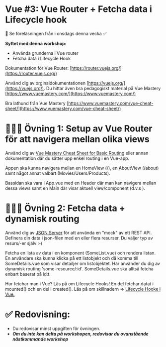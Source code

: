 
# Vue #3: Vue Router + Fetcha data i Lifecycle hook

👋 Se föreläsningen från i onsdags denna vecka  ✅ 

**Syftet med denna workshop:** 

* Använda grunderna i Vue router 
* Fetcha data i Lifecycle Hook

Dokumentation för Vue Router: [https://router.vuejs.org/](https://router.vuejs.org/)

Använd dig av orginaldokumentationen [https://vuejs.org/](https://vuejs.org/). Du hittar även bra pedagogiskt material på Vue Mastery [https://www.vuemastery.com/](https://www.vuemastery.com/)

Bra lathund från Vue Mastery [https://www.vuemastery.com/vue-cheat-sheet/](https://www.vuemastery.com/vue-cheat-sheet/)


# 👩🏽‍💻 Övning 1: Setup av Vue Router för att navigera mellan olika views

Använd dig av [Vue Mastery Cheat Sheet for Basic Routing](https://storage.googleapis.com/vue-mastery.appspot.com/flamelink/media/Vue-Router-Cheat-Sheet.pdf?GoogleAccessId=firebase-adminsdk-jyioc%40vue-mastery.iam.gserviceaccount.com&Expires=16725225600&Signature=sQMP0BSwCpYgLovvlojzWUBxRG3QGnq6qwcFfAeT4h3mFKSh%2B38P5oSUnxDKdsCxsgGnsHaOUqapaEw%2FukuXSCf6H6jA4Pb14ajGWTISWxP2E6VaKfTQ9jz8B4AY0GiFJlIrEE1x3njfQgF7IoUMaeJdddFU3ZJ3CNiuvcvk5IM0DKDFU0exMK0xJZIqnUtb9iWbihcJrZaY5hb4JBiGzooDX%2BgXzaUZzIINNsHyrVRk%2FMKWCGlezR%2FIewZ1YXIiGT5RPau6kGK%2BxTs7K3Rgf2%2Bcm%2BYkyfz3Ai87gfM%2BoKY5m%2FDq8sn7%2BsdMoquHP2NWncox8sR1mogWAEM8uzJDbQ%3D%3D) eller annan dokumentation där du sätter upp enkel routing i en Vue-app. 

Appen ska kunna navigera mellan en HomeView (/), en AboutView (/about) samt något annat valbart (Movies/Users/Products). 

Bassidan ska vara i App.vue med en Header där man kan navigera mellan dessa views samt en Main där <router-view/> visar aktuell view/component (d.v.s <router-view/>).

# 👩🏽‍💻 Övning 2: Fetcha data + dynamisk routing

Använd dig av [JSON Server](https://github.com/typicode/json-server) för att använda en "mock" av ett REST API. Definera din data i json-filen med en eller flera resurser. Du väljer typ av resurs/-er själv :-(

Fetcha en lista av data i en komponent (SomeList.vue) och rendera listan. En användare ska kunna klicka på ett listobjekt och då komma till SomeDetails.vue som visar detailjer om listobjektet. Här använder du dig av dynamisk routing 'some-resource/:id'. SomeDetails.vue ska alltså fetcha enbart baserat på id:t.

Hur fetchar man i Vue? Läs på om Lifecycle Hooks! En del fetchar datat i mounted() och en del i created(). Läs på om skillnadern => [Lifecycle Hooke i Vue.](https://vuejs.org/guide/essentials/lifecycle.html)



# ✅ Redovisning:
* Du redovisar minst uppgiften för övningen. 
* ***Om du inte kan delta på workshopen, redovisar du ovanstående nästkommande workshop***







